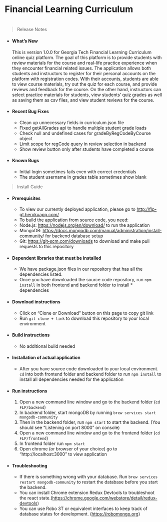# Financial Learning Curriculum
#
#
> Release Notes
  - #### What’s New
    This is version 1.0.0 for Georgia Tech Financial Learning Curriculum online quiz platform. The goal of this platform is to provide students with review materials for the course and real-life practice experience when they encounter financial related issues. The application allows both students and instructors to register for their personal accounts on the platform with registration codes. With their accounts, students are able to view course materials, try out the quiz for each course, and provide reviews and feedback for the course. On the other hand, instructors can select practice materials for students, view students’ quiz grades as well as saving them as csv files, and view student reviews for the course.

  - #### Recent Bug Fixes
    * Clean up unnecessary fields in curriculum.json file 
    * Fixed getAllGrades api to handle multiple student grade loads
    * Check null and undefined cases for gradeByRegCodeByCourse object 
    * Limit scope for regCode query in review selection in backend
    * Show review button only after students have completed a course

  - #### Known Bugs
    * Initial login sometimes fails even with correct credentials
    * The student username in grades table sometimes show blank

> Install Guide

- #### Prerequisites
    * To view our currently deployed application, please go to http://flp-gt.herokuapp.com/
    * To build the application from source code, you need: 
    * Node.js: https://nodejs.org/en/download/ to run the application
    * MongoDB: https://docs.mongodb.com/manual/administration/install-community/ for backend database setup
    * Git: https://git-scm.com/downloads to download and make pull requests to this repository

- #### Dependent libraries that must be installed
    * We have package.json files in our repository that has all the dependencies listed.
    * Once you have downloaded the source code repository, run `npm install` in both frontend and backend folder to install * dependencies

- #### Download instructions
    * Click on “Clone or Download” button on this page to copy git link
    * Run `git clone + link` to download this repository to your local environment

- #### Build instructions
    * No additional build needed

- #### Installation of actual application
    * After you have source code downloaded to your local environment. `cd` into both frontend folder and backend folder to run `npm install` to install all dependencies needed for the application

- #### Run instructions
    1. Open a new command line window and go to the backend folder (`cd FLP/backend`)
    2. In backend folder, start mongoDB by running `brew services start mongodb-community`
    3. Then in the backend folder, run `npm start` to start the backend. (You should see “Listening on port 8000” on console)
    4. Open a new command line window and go to the frontend folder (`cd FLP/frontend`)
    5. In frontend folder run `npm start`
    6. Open chrome (or browser of your choice) go to “http://localhost:3000” to view application

- #### Troubleshooting
    * If there is something wrong with your database. Run `brew services restart mongodb-community` to restart the database before you start the backend.
    * You can install Chrome extension Redux Devtools to troubleshoot the react state.(https://chrome.google.com/webstore/detail/redux-devtools)
    * You can use Robo 3T or equivalent interfaces to keep track of database states for development. (https://robomongo.org) 


